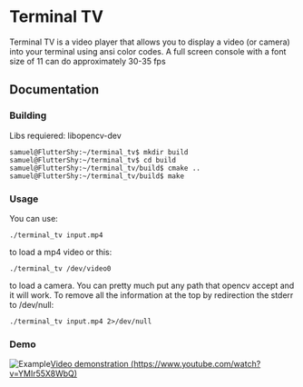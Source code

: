 # Terminal TV

Terminal TV is a video player that allows you to display a video (or camera) into your terminal using ansi color codes. A full screen console with a font size of 11 can do approximately 30-35 fps

## Documentation
### Building

Libs requiered: libopencv-dev

    samuel@FlutterShy:~/terminal_tv$ mkdir build
    samuel@FlutterShy:~/terminal_tv$ cd build
    samuel@FlutterShy:~/terminal_tv/build$ cmake ..
    samuel@FlutterShy:~/terminal_tv/build$ make

### Usage

You can use: 

    ./terminal_tv input.mp4 

to load a mp4 video or this:

    ./terminal_tv /dev/video0

to load a camera. You can pretty much put any path that opencv accept and it will work. 
To remove all the information at the top by redirection the stderr to /dev/null:

    ./terminal_tv input.mp4 2>/dev/null
    
### Demo
![Example](https://i.imgur.com/fieQaZI.png)[Video demonstration (https://www.youtube.com/watch?v=YMIr55X8WbQ) ](https://www.youtube.com/watch?v=YMIr55X8WbQ)

